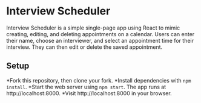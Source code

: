 # Interview Scheduler
Interview Scheduler is a simple single-page app using React to mimic creating, editing, and deleting appointments on a calendar. Users can enter their name, choose an interviewer, and select an appointment time for their interview. They can then edit or delete the saved appointment.

## Setup
*Fork this repository, then clone your fork.
*Install dependencies with `npm install`.
*Start the web server using `npm start`. The app runs at http://localhost:8000.
*Visit http://localhost:8000 in your browser.
